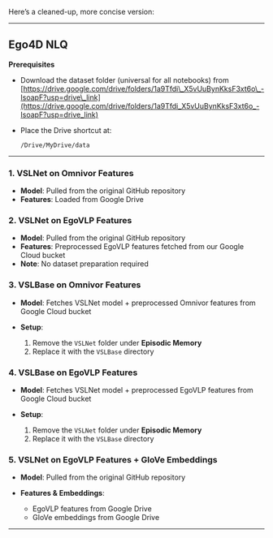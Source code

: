 Here’s a cleaned-up, more concise version:

---

## Ego4D NLQ

**Prerequisites**

* Download the dataset folder (universal for all notebooks) from
  [https://drive.google.com/drive/folders/1a9Tfdi\_X5vUuBynKksF3xt6o\_-IsoapF?usp=drive\_link](https://drive.google.com/drive/folders/1a9Tfdi_X5vUuBynKksF3xt6o_-IsoapF?usp=drive_link)
* Place the Drive shortcut at:

  ```
  /Drive/MyDrive/data
  ```

---

### 1. VSLNet on Omnivor Features

* **Model**: Pulled from the original GitHub repository
* **Features**: Loaded from Google Drive

### 2. VSLNet on EgoVLP Features

* **Model**: Pulled from the original GitHub repository
* **Features**: Preprocessed EgoVLP features fetched from our Google Cloud bucket
* **Note**: No dataset preparation required

### 3. VSLBase on Omnivor Features

* **Model**: Fetches VSLNet model + preprocessed Omnivor features from Google Cloud bucket
* **Setup**:

  1. Remove the `VSLNet` folder under **Episodic Memory**
  2. Replace it with the `VSLBase` directory

### 4. VSLBase on EgoVLP Features

* **Model**: Fetches VSLNet model + preprocessed EgoVLP features from Google Cloud bucket
* **Setup**:

  1. Remove the `VSLNet` folder under **Episodic Memory**
  2. Replace it with the `VSLBase` directory

### 5. VSLNet on EgoVLP Features + GloVe Embeddings

* **Model**: Pulled from the original GitHub repository
* **Features & Embeddings**:

  * EgoVLP features from Google Drive
  * GloVe embeddings from Google Drive

---
